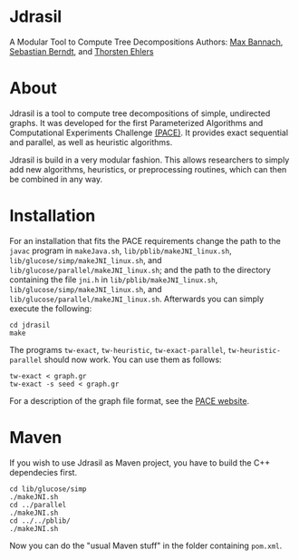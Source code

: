 # Jdrasil
A Modular Tool to Compute Tree Decompositions
Authors: [Max Bannach](http://www.tcs.uni-luebeck.de/de/mitarbeiter/bannach/), [Sebastian Berndt](http://www.tcs.uni-luebeck.de/de/mitarbeiter/berndt/), and [Thorsten Ehlers](http://www.zs.informatik.uni-kiel.de/de/mitarbeiter)

# About
Jdrasil is a tool to compute tree decompositions of simple, undirected graphs. It was developed for the first Parameterized Algorithms and Computational Experiments Challenge [(PACE)](https://pacechallenge.wordpress.com). It provides exact sequential and parallel, as well as heuristic algorithms.

Jdrasil is build in a very modular fashion. This allows researchers to simply add new algorithms, heuristics, or preprocessing routines, which can then be combined in any way.

# Installation
For an installation that fits the PACE requirements change the path to the `javac` program in `makeJava.sh`,
  `lib/pblib/makeJNI_linux.sh`,
  `lib/glucose/simp/makeJNI_linux.sh`, and
  `lib/glucose/parallel/makeJNI_linux.sh`; and the
 path to the directory containing the file `jni.h` in
  `lib/pblib/makeJNI_linux.sh`, 
  `lib/glucose/simp/makeJNI_linux.sh`, and
  `lib/glucose/parallel/makeJNI_linux.sh`. Afterwards you can simply execute the following:
```
cd jdrasil
make
```
The programs `tw-exact`, `tw-heuristic`, `tw-exact-parallel`, `tw-heuristic-parallel` should now work. You can use them as follows:
```
tw-exact < graph.gr
tw-exact -s seed < graph.gr
```
For a description of the graph file format, see the [PACE website](https://pacechallenge.wordpress.com/track-a-treewidth/).

# Maven
If you wish to use Jdrasil as Maven project, you have to build the C++ dependecies first.
```
cd lib/glucose/simp
./makeJNI.sh
cd ../parallel
./makeJNI.sh
cd ../../pblib/
./makeJNI.sh
```
Now you can do the "usual Maven stuff" in the folder containing `pom.xml`.
